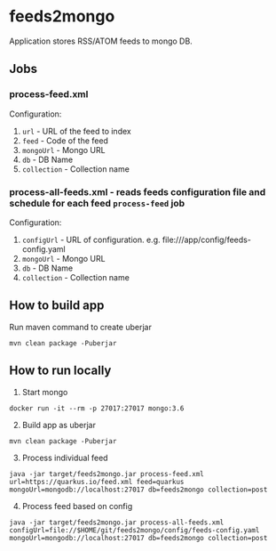 # feeds2mongo

Application stores RSS/ATOM feeds to mongo DB.

## Jobs

### process-feed.xml

Configuration:
1. `url` - URL of the feed to index
2. `feed` - Code of the feed
2. `mongoUrl` - Mongo URL
3. `db` - DB Name
4. `collection` - Collection name

### process-all-feeds.xml - reads feeds configuration file and schedule for each feed `process-feed` job
Configuration: 
1. `configUrl` - URL of configuration. e.g. file:///app/config/feeds-config.yaml
2. `mongoUrl` - Mongo URL
3. `db` - DB Name
4. `collection` - Collection name

## How to build app

Run maven command to create uberjar
```
mvn clean package -Puberjar
```

## How to run locally

1. Start mongo

```
docker run -it --rm -p 27017:27017 mongo:3.6
```

2. Build app as uberjar
```
mvn clean package -Puberjar
```

3. Process individual feed 

```
java -jar target/feeds2mongo.jar process-feed.xml url=https://quarkus.io/feed.xml feed=quarkus mongoUrl=mongodb://localhost:27017 db=feeds2mongo collection=post
```

4. Process feed based on config 

```
java -jar target/feeds2mongo.jar process-all-feeds.xml configUrl=file://$HOME/git/feeds2mongo/config/feeds-config.yaml mongoUrl=mongodb://localhost:27017 db=feeds2mongo collection=post
```
